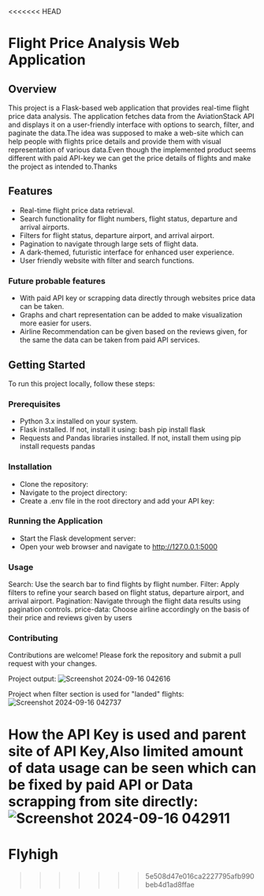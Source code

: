 <<<<<<< HEAD
# Flight Price Analysis Web Application

## Overview

This project is a Flask-based web application that provides real-time flight price data analysis. The application fetches data from the AviationStack API and displays it on a user-friendly interface with options to search, filter, and paginate the data.The idea was supposed to make a web-site which can help people with flights price details and provide them with visual representation of various data.Even though the implemented product seems different with paid API-key we can get the price details of flights and make the project as intended to.Thanks

## Features

- Real-time flight price data retrieval.
- Search functionality for flight numbers, flight status, departure and arrival airports.
- Filters for flight status, departure airport, and arrival airport.
- Pagination to navigate through large sets of flight data.
- A dark-themed, futuristic interface for enhanced user experience.
- User friendly website with filter and search functions.

### Future probable features

- With paid API key or scrapping data directly through websites price data can be taken.
- Graphs and chart representation can be added to make visualization more easier for users.
- Airline Recommendation can be given based on the reviews given, for the same the data can be taken from paid API services.

## Getting Started

To run this project locally, follow these steps:

### Prerequisites

- Python 3.x installed on your system.
- Flask installed. If not, install it using:
  bash
  pip install flask
- Requests and Pandas libraries installed. If not, install them using
  pip install requests pandas

### Installation

- Clone the repository:
- Navigate to the project directory:
- Create a .env file in the root directory and add your API key:

### Running the Application

- Start the Flask development server:
- Open your web browser and navigate to <http://127.0.0.1:5000>

### Usage

Search: Use the search bar to find flights by flight number.
Filter: Apply filters to refine your search based on flight status, departure airport, and arrival airport.
Pagination: Navigate through the flight data results using pagination controls.
price-data: Choose airline accordingly on the basis of their price and reviews given by users

### Contributing

Contributions are welcome! Please fork the repository and submit a pull request with your changes.

Project output:
![Screenshot 2024-09-16 042616](https://github.com/user-attachments/assets/6db1c070-7f0f-4887-b386-cf8f4f4047a4)

Project when filter section is used for "landed" flights:
![Screenshot 2024-09-16 042737](https://github.com/user-attachments/assets/4848ee32-26aa-434e-a336-2c1044743ea6)

How the API Key is used and parent site of API Key,Also limited amount of data usage can be seen which can be fixed by paid API or Data scrapping from site directly:
![Screenshot 2024-09-16 042911](https://github.com/user-attachments/assets/651936d5-2f54-4a55-96a6-774e98ee6968)
=======
# Flyhigh
>>>>>>> 5e508d47e016ca2227795afb990beb4d1ad8ffae

